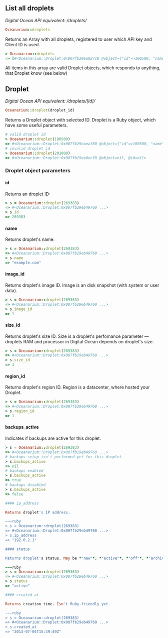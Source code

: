 ## List all droplets

*Digital Ocean API equivalent: /droplets/*

~~~ruby
Oceanarium::droplets
~~~

Returns an Array with all droplets, registered to user which API key and Client ID is used.

~~~ruby
> Oceanarium::droplets
=> [#<Oceanarium::Droplet:0x007fb29ea827c8 @object={"id"=>100500, "name"=>"example.com", "image_id"=>100501, "size_id"=>1, "region_id"=>1, "backups_active"=>nil, "ip_address"=>"192.0.2.1", "status"=>"active", "created_at"=>"2013-07-04T15:39:49Z"}, @id=100500, @name="example.com", @image_id=100501, @size_id=1, @region_id=1, @backups_active=nil, @ip_address="192.0.2.1", @status="active", @created_at="2013-07-04T15:39:49Z">]
~~~

All items in this array are valid Droplet objects, which responds to anything, that Droplet know (see below)

## Droplet

*Digital Ocean API equivalent: /droplets/[id]/*

~~~ruby
Oceanarium::droplet(droplet_id)
~~~

Returns a Droplet object with selected ID. Droplet is a Ruby object, which have some useful parameters.

~~~ruby
# valid droplet id
> Oceanarium::droplet(100500)
=> #<Oceanarium::Droplet:0x007fb29eaeaf80 @object={"id"=>100500, "name"=>"example.com", "image_id"=>1, "size_id"=>1, "region_id"=>1, "backups_active"=>nil, "ip_address"=>"192.0.2.1", "locked"=>false, "status"=>"active", "created_at"=>"2013-07-04T15:39:49Z"}, @id=100500, @name="example.com", @image_id=1, @size_id=1, @region_id=1, @backups_active=nil, @ip_address="192.0.2.1", @status="active", @created_at="2013-07-04T15:39:49Z">
# invalid droplet id
> Oceanarium::droplet(201000)
=> #<Oceanarium::Droplet:0x007fb29ea8ecf8 @object=nil, @id=nil>
~~~

### Droplet object parameters

#### id

Returns an droplet ID:

~~~ruby
> s = Oceanarium::droplet(269383)
=> #<Oceanarium::Droplet:0x007fb29eb49760 ...>
> s.id
=> 269383
~~~

#### name

Returns droplet's name:

~~~ruby
> s = Oceanarium::droplet(269383)
=> #<Oceanarium::Droplet:0x007fb29eb49760 ...>
> s.name
=> "example.com"
~~~

#### image_id

Returns droplet's image ID. Image is an disk snapshot (with system or user data).

~~~ruby
> s = Oceanarium::droplet(269383)
=> #<Oceanarium::Droplet:0x007fb29eb49760 ...>
> s.image_id
=> 1
~~~

#### size_id

Returns droplet's size ID. Size is a droplet's perfomance parameter — droplets RAM and processor in Digital Ocean depends on droplet's size.

~~~ruby
> s = Oceanarium::droplet(269383)
=> #<Oceanarium::Droplet:0x007fb29eb49760 ...>
> s.size_id
=> 1
~~~

#### region_id

Returns droplet's region ID. Region is a datacenter, where hosted your Droplet.

~~~ruby
> s = Oceanarium::droplet(269383)
=> #<Oceanarium::Droplet:0x007fb29eb49760 ...>
> s.region_id
=> 1
~~~

#### backups_active

Indicates if backups are active for this droplet.

~~~ruby
> s = Oceanarium::droplet(269383)
=> #<Oceanarium::Droplet:0x007fb29eb49760 ...>
# backups setup isn't performed yet for this droplet
> s.backups_active
=> nil
# backups enabled
> s.backups_active
=> true
# backups disabled
> s.backups_active
=> false

#### ip_address

Returns droplet's IP address.

~~~ruby
> s = Oceanarium::droplet(269383)
=> #<Oceanarium::Droplet:0x007fb29eb49760 ...>
> s.ip_address
=> "192.0.2.1"

#### status

Returns droplet's status. May be *"new"*, *"active"*, *"off"*, *"archive"*

~~~ruby
> s = Oceanarium::droplet(269383)
=> #<Oceanarium::Droplet:0x007fb29eb49760 ...>
> s.status
=> "active"

#### created_at

Returns creation time. Isn't Ruby-friendly yet.

~~~ruby
> s = Oceanarium::droplet(269383)
=> #<Oceanarium::Droplet:0x007fb29eb49760 ...>
> s.created_at
=> "2013-07-04T15:39:49Z"